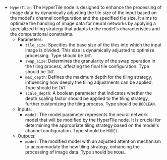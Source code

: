- `HyperTile`: The HyperTile node is designed to enhance the processing of image data by dynamically adjusting the tile size of the input based on the model's channel configuration and the specified tile size. It aims to optimize the handling of image data for neural networks by applying a specialized tiling strategy that adapts to the model's characteristics and the computational constraints.
    - Parameters:
        - `tile_size`: Specifies the base size of the tiles into which the input image is divided. This size is dynamically adjusted to optimize processing. Type should be `INT`.
        - `swap_size`: Determines the granularity of the swap operation in the tiling process, affecting the final tile configuration. Type should be `INT`.
        - `max_depth`: Defines the maximum depth for the tiling strategy, influencing how deeply the tiling adjustments can be applied. Type should be `INT`.
        - `scale_depth`: A boolean parameter that indicates whether the depth scaling factor should be applied to the tiling strategy, further customizing the tiling process. Type should be `BOOLEAN`.
    - Inputs:
        - `model`: The model parameter represents the neural network model that will be modified by the HyperTile node. It is crucial for determining the appropriate tiling strategy based on the model's channel configuration. Type should be `MODEL`.
    - Outputs:
        - `model`: The modified model with an adjusted attention mechanism to accommodate the new tiling strategy, enhancing the processing of image data. Type should be `MODEL`.

